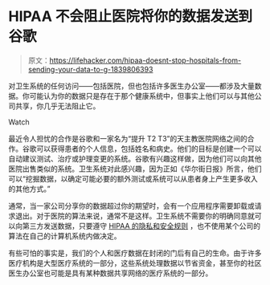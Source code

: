 # HIPAA 不会阻止医院将你的数据发送到谷歌

> 原文：<https://lifehacker.com/hipaa-doesnt-stop-hospitals-from-sending-your-data-to-g-1839806393>

对卫生系统的任何访问——包括医院，但也包括许多医生办公室——都涉及大量数据。你可能认为你的数据只是存在于那个健康系统中，但事实上他们可以与其他公司共享，你几乎无法阻止它。

Watch

最近令人担忧的合作是谷歌和一家名为“提升 T2 T3”的天主教医院网络之间的合作。谷歌可以获得患者的个人信息，包括姓名和病史。他们的目标是创建一个可以自动建议测试、治疗或护理变更的系统。谷歌有兴趣这样做，因为他们可以向其他医院出售类似的系统。卫生系统对此感兴趣，因为正如《华尔街日报》所言，他们可以“挖掘数据，以确定可能必要的额外测试或系统可以从患者身上产生更多收入的其他方式。”

通常，当一家公司分享你的数据超过你的期望时，会有一个应用程序需要卸载或请求退出。对于医院的算法来说，通常不是这样。卫生系统不需要你的明确同意就可以向第三方发送数据，只要遵守 [HIPAA 的隐私和安全规则](https://www.hhs.gov/hipaa/for-professionals/security/laws-regulations/index.html) ，也不使用某个公司的算法在自己的计算机系统内做决定。

有些可怕的事实是，我们的个人和医疗数据在封闭的门后有自己的生命。由于许多医疗机构是大型医疗系统的一部分，这些系统处理数据以节省资金，甚至你的社区医生办公室也可能是具有某种数据共享网络的医疗系统的一部分。
